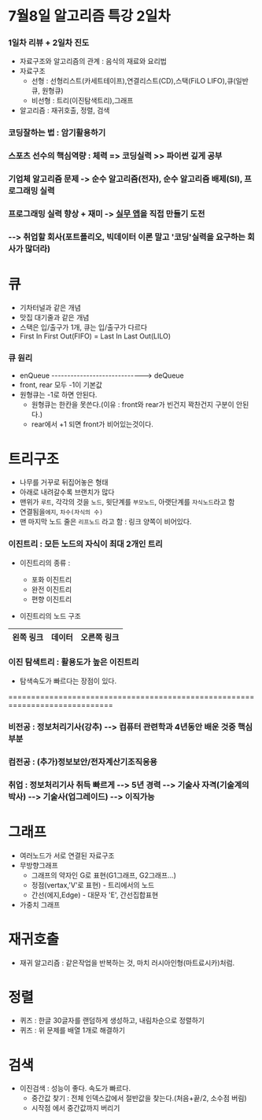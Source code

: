 # 7월8일 알고리즘 특강 2일차

### 1일차 리뷰 + 2일차 진도

- 자료구조와 알고리즘의 관계 : 음식의 재료와 요리법
- 자료구조
  - 선형 : 선형리스트(카세트테이프),연결리스트(CD),스택(FiLO LIFO),큐(일반큐, 원형큐)
  - 비선형 : 트리(이진탐색트리),그래프
- 알고리즘 : 재귀호출, 정렬, 검색



### 코딩잘하는 법 : 암기활용하기

### 스포츠 선수의 핵심역량 : 체력 => 코딩실력  >> 파이썬 깊게 공부



### 기업체 알고리즘 문제 -> 순수 알고리즘(전자), 순수 알고리즘 배제(SI), 프로그래밍 실력

### 프로그래밍 실력 향상 + 재미 -> <u>실무 앱</u>을 직접 만들기 도전

### --> 취업할 회사(포트폴리오, 빅데이터 이론 말고 '코딩'실력을 요구하는 회사가 많더라)



# 큐

- 기차터널과 같은 개념
- 맛집 대기줄과 같은 개념
- 스택은 입/출구가 1개, 큐는 입/출구가 다르다
- First In First Out(FIFO) = Last In Last Out(LILO)

### 큐 원리

- enQueue -----------------------------> deQueue
- front, rear 모두 -1이 기본값
- 원형큐는 -1로 하면 안된다.
  - 원형큐는 한칸을 못쓴다.(이유 : front와 rear가 빈건지 꽉찬건지 구분이 안된다.)
  - rear에서 +1 되면 front가 비어있는것이다.



# 트리구조

- 나무를 거꾸로 뒤집어놓은 형태
- 아래로 내려갈수록 브랜치가 많다
- 맨위가 ``루트``, 각각의 것을 ``노드``, 윗단계를 ``부모노드``, 아랫단계를 ``자식노드``라고 함
- 연결됨을``에지``, ``차수(자식의 수)``
- 맨 마지막 노드 줄은 ``리프노드`` 라고 함 : 링크 양쪽이 비어있다.

### 이진트리 : 모든 노드의 자식이 최대 2개인 트리

- 이진트리의 종류 : 
  - 포화 이진트리
  - 완전 이진트리
  - 편향 이진트리

- 이진트리의 노드 구조

| 왼쪽 링크 | 데이터 | 오른쪽 링크 |
| --------- | ------ | ----------- |

### 이진 탐색트리 : 활용도가 높은 이진트리

- 탐색속도가 빠르다는 장점이 있다.



=============================================================================

### 비전공 : 정보처리기사(강추) --> 컴퓨터 관련학과 4년동안 배운 것중 핵심 부분

### 컴전공 : (추가)정보보안/전자계산기조직응용

### 취업 : 정보처리기사 취득 빠르게 --> 5년 경력 --> 기술사 자격(기술계의 박사) --> 기술사(업그레이드) --> 이직가능





# 그래프

- 여러노드가 서로 연결된 자료구조
- 무방향그래프
  - 그래프의 약자인 G로 표현(G1그래프, G2그래프...)
  - 정점(vertax,'V'로 표현) - 트리에서의 노드
  - 간선(에지,Edge) - 대문자 'E', 간선집합표현
- 가중치 그래프



# 재귀호출

- 재귀 알고리즘 : 같은작업을 반복하는 것, 마치 러시아인형(마트료시카)처럼.



# 정렬

- 퀴즈 : 한글 30글자를 랜덤하게 생성하고, 내림차순으로 정렬하기
- 퀴즈 : 위 문제를 배열 1개로 해결하기

# 검색

- 이진검색 : 성능이 좋다. 속도가 빠르다.
  - 중간값 찾기 : 전체 인덱스값에서 절반값을 찾는다.(처음+끝/2, 소수점 버림)
  - 시작점 에서 중간값까지 버리기

